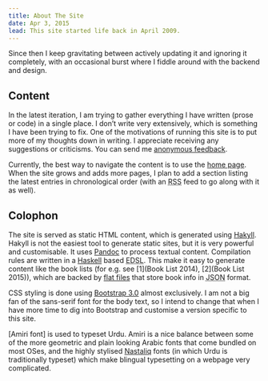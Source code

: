 ```yaml
---
title: About The Site
date: Apr 3, 2015
lead: This site started life back in April 2009.
---
```


Since then I keep gravitating between actively updating it and ignoring it completely, with an occasional burst where I fiddle around with the backend and design.

## Content
In the latest iteration, I am trying to gather everything I have written (prose or code) in a single place. I don’t write very extensively, which is something I have been trying to fix. One of the motivations of running this site is to put more of my thoughts down in writing. I appreciate receiving any suggestions or criticisms. You can send me [anonymous feedback][feedback].

[feedback]: https://docs.google.com/forms/d/1JHsgl6-FXZNdBkEZSHNrGkb9gTjqooqXOM6NvmGau3c/viewform"

Currently, the best way to navigate the content is to use the [home page](/). When the site grows and adds more pages, I plan to add a section listing the latest entries in chronological order (with an <abbr title="Really Simple Syndication">RSS</abbr> feed to go along with it as well).

## Colophon

The site is served as static HTML content, which is generated using [Hakyll][hakyll]. Hakyll is not the easiest tool to generate static sites, but it is very powerful and customisable. It uses [Pandoc][pandoc] to process textual content. Compilation rules are written in a [Haskell][haskell] based <abbr title="Embedded Domain Specific Language">EDSL</abbr>. This make it easy to generate content like the book lists (for e.g. see [1](Book List 2014), [2](Book List 2015)), which are backed by [flat files][flat-files] that store book info in <abbr title="Javascript Object Notation">JSON</abbr> format.

[hakyll]:http://jaspervdj.be/hakyll/
[haskell]:https://www.haskell.org
[pandoc]:http://johnmacfarlane.net/pandoc/
[flat-files]:https://github.com/deepakjois/website/tree/master/data

CSS styling is done using [Bootstrap 3.0][bootstrap] almost exclusively. I am not a big fan of the sans-serif font for the body text, so I intend to change that when I have more time to dig into Bootstrap and customise a version specific to this site.

[Amiri font] is used to typeset Urdu. Amiri is a nice balance between some of the more geometric and plain looking Arabic fonts that come bundled on most OSes, and the highly stylised [Nastaliq][nastaliq] fonts (in which Urdu is traditionally typeset) which make blingual typesetting on a webpage very complicated.

[bootstrap]:http://getbootstrap.com
[amiri]: http://www.amirifont.org/
[nastaliq]: http://en.wikipedia.org/wiki/Nasta%CA%BFl%C4%ABq_script
